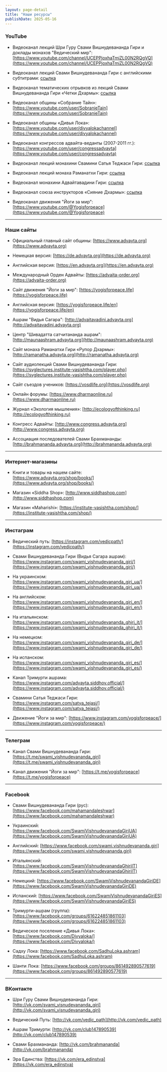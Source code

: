 ```yaml
---
layout: page-detail
title: "Наши ресурсы"
publishDate: 2025-05-16
---
```

### **YouTube**

- Видеоканал лекций Шри Гуру Свами Вишнудевананда Гири и доклады монахов "Ведический мир":  [https://www.youtube.com/channel/UCEPPjoxhaTmiZL00N2RQgVQ](https://www.youtube.com/channel/UCEPPjoxhaTmiZL00N2RQgVQ)

- Видеоканал лекций Свами Вишнудевананда Гири с английскими субтитрами:  [ссылка](https://www.youtube.com/channel/UCgulyMBiOzsoQ64_X3OTFZQ)

- Видеоканал тематических отрывков из лекций Свами Вишнудевананда Гири «Четки Дхармы»:  [ссылка](https://www.youtube.com/channel/UCRNW6rKxrGLbVHyJmgYAXFg)

- Видеоканал общины «Собрание Тайн»:  [https://www.youtube.com/user/SobranieTain](https://www.youtube.com/user/SobranieTain)

- Видеоканал общины «Дивья Лока»:  [https://www.youtube.com/user/divyalokachannel](https://www.youtube.com/user/divyalokachannel)

- Видеоканал конгрессов адвайта-веданты (2007-2011 гг.):  [https://www.youtube.com/user/congressadvayta](https://www.youtube.com/user/congressadvayta)

- Видеоканал лекций монахини Свамини Сатья Теджаси Гири:  [ссылка](https://www.youtube.com/c/%D0%9E%D0%BD%D0%BB%D0%B0%D0%B9%D0%BD%D0%94%D1%85%D0%B0%D1%80%D0%BC%D0%B0)

- Видеоканал лекций монаха Раманатхи Гири:  [ссылка](https://www.youtube.com/channel/UCLJbTwAFsGziphrJd25aJsA)

- Видеоканал монахини Адвайтавадини Гири:  [ссылка](https://www.youtube.com/c/%D0%90%D0%B4%D0%B2%D0%B0%D0%B9%D1%82%D0%B0%D0%92%D0%B0%D0%B4%D0%B8%D0%BD%D0%B8)

- Видеоканал союза инструкторов «Сияние Дхармы»:  [ссылка](https://www.youtube.com/channel/UCKEdfsDZyfq_-ytN8Yl34kQ/videos)

- Видеоканал движения "Йоги за мир":  [https://www.youtube.com/@Yogisforpeace](https://www.youtube.com/@Yogisforpeace)

---

### **Наши сайты**

- Официальный главный сайт общины:  [https://www.advayta.org](https://www.advayta.org)

- Немецкая версия:  [https://de.advayta.org](https://de.advayta.org)

- Английская версия:  [https://en.advayta.org](https://en.advayta.org)

- Международный Орден Адвайты:  [https://advaita-order.org](https://advaita-order.org)

- Сайт движения "Йоги за мир":  [https://yogisforpeace.life](https://yogisforpeace.life)

- Английская версия:  [https://yogisforpeace.life/en](https://yogisforpeace.life/en)

- Ашрам "Видья Сагара":  [http://advaitavadini.advayta.org](http://advaitavadini.advayta.org)

- Центр "Шивадатта сатчитананда ашрам":  [http://maunaashram.advayta.org](http://maunaashram.advayta.org)

- Сайт монаха Раманатхи Гири «Рупор Дхармы»:  [http://ramanatha.advayta.org](http://ramanatha.advayta.org)

- Сайт аудиолекций Свами Вишнудевананда Гири:  [https://svglectures.institute-vasishtha.com/player.php](https://svglectures.institute-vasishtha.com/player.php)

- Сайт съездов учеников:  [https://vosdlife.org](https://vosdlife.org)

- Онлайн форумы:  [https://www.dharmaonline.ru](https://www.dharmaonline.ru)

- Журнал «Экология мышления»:  [http://ecologyofthinking.ru](http://ecologyofthinking.ru)

- Конгресс Адвайты:  [http://www.congress.advayta.org](http://www.congress.advayta.org)

- Ассоциация последователей Свами Брахмананды:  [http://brahmananda.advayta.org](http://brahmananda.advayta.org)

---

### **Интернет-магазины**

- Книги и товары на нашем сайте:  [https://www.advayta.org/shop/books/](https://www.advayta.org/shop/books/)

- Магазин «Siddha Shop»:  [http://www.siddhashop.com](http://www.siddhashop.com)

- Магазин «Maharishi»:  [https://institute-vasishtha.com/shop/](https://institute-vasishtha.com/shop/)

---

### **Инстаграм**

- Ведический путь:  [https://instagram.com/vedicpath/](https://instagram.com/vedicpath/)

- Свами Вишнудевананда Гири (Видья Сагара ашрам):  [https://www.instagram.com/swami_vishnudevananda_giri/](https://www.instagram.com/swami_vishnudevananda_giri/)

- На украинском:  [https://www.instagram.com/swami_vishnudevananda_giri_ua/](https://www.instagram.com/swami_vishnudevananda_giri_ua/)

- На английском:  [https://www.instagram.com/swami_vishnudevananda_giri_en/](https://www.instagram.com/swami_vishnudevananda_giri_en/)

- На итальянском:  [https://www.instagram.com/swami_vishnudevananda_ghiri_it/](https://www.instagram.com/swami_vishnudevananda_ghiri_it/)

- На немецком:  [https://www.instagram.com/swami_vishnudevananda_giri_de/](https://www.instagram.com/swami_vishnudevananda_giri_de/)

- На испанском:  [https://www.instagram.com/swami_vishnudevananda_giri_es/](https://www.instagram.com/swami_vishnudevananda_giri_es/)

- Канал Тримурти ашрама:  [https://www.instagram.com/advayta.siddhov.official/](https://www.instagram.com/advayta.siddhov.official/)

- Свамини Сатья Теджаси Гири:  [https://www.instagram.com/satya_tejasi/](https://www.instagram.com/satya_tejasi/)

- Движение "Йоги за мир":  [https://www.instagram.com/yogisforpeace/](https://www.instagram.com/yogisforpeace/)

---

### **Телеграм**

- Канал Свами Вишнудевананда Гири:  [https://t.me/swami_vishnudevananda_giri](https://t.me/swami_vishnudevananda_giri)

- Канал движения "Йоги за мир":  [https://t.me/yogisforpeace](https://t.me/yogisforpeace)

---

### **Facebook**

- Свами Вишнудевананда Гири (рус):  [https://www.facebook.com/mahamandaleshwar](https://www.facebook.com/mahamandaleshwar)

- Украинский:  [https://www.facebook.com/SwamiVishnudevanandaGiriUA](https://www.facebook.com/SwamiVishnudevanandaGiriUA)

- Английский:  [https://www.facebook.com/swami.vishnudevananda.giri](https://www.facebook.com/swami.vishnudevananda.giri)

- Итальянский:  [https://www.facebook.com/SwamiVishnudevanandaGhiriIT](https://www.facebook.com/SwamiVishnudevanandaGhiriIT)

- Немецкий:  [https://www.facebook.com/SwamiVishnudevanandaGiriDE](https://www.facebook.com/SwamiVishnudevanandaGiriDE)

- Испанский:  [https://www.facebook.com/SwamiVishnudevanandaGiriES](https://www.facebook.com/SwamiVishnudevanandaGiriES)

- Тримурти-ашрам (группа):  [https://www.facebook.com/groups/616224851861103](https://www.facebook.com/groups/616224851861103)

- Ведическое поселение «Дивья Лока»:  [https://www.facebook.com/Divyaloka/](https://www.facebook.com/Divyaloka/)

- Садху Лока:  [https://www.facebook.com/SadhuLoka.ashram](https://www.facebook.com/SadhuLoka.ashram)

- Шанти Лока:  [https://www.facebook.com/groups/861492890577619](https://www.facebook.com/groups/861492890577619)

---

### **ВКонтакте**

- Шри Гуру Свами Вишнудевананда Гири:  [http://vk.com/svami_visnudevananda_giri](http://vk.com/svami_visnudevananda_giri)

- Ведический Путь:  [http://vk.com/vedic_path](http://vk.com/vedic_path)

- Ашрам Тримурти:  [http://vk.com/club147890539](http://vk.com/club147890539)

- Свами Брахмананда:  [http://vk.com/brahmananda](http://vk.com/brahmananda)

- Эра Единства:  [https://vk.com/era_edinstva](https://vk.com/era_edinstva)
